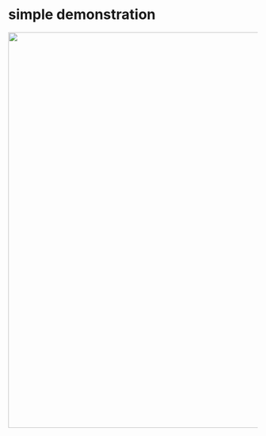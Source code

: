# simple demonstration
<center class="half">
  <img src="https://github.com/lujiazho/pythonGadget/blob/main/opencv/face/demonstration.gif" width="800"/>
</center>

